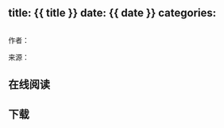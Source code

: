 title: {{ title }}
date: {{ date }}
categories:
---

![]()

作者：

来源：

<!--more-->

## 在线阅读 ##

## 下载 ##

